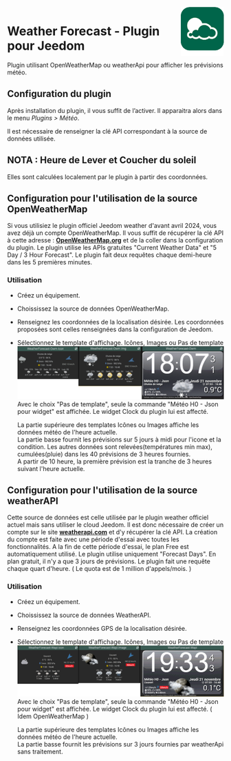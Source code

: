 <img align="right" src="../images/weatherForecast_icon.png" width="100">

# Weather Forecast - Plugin pour Jeedom

Plugin utilisant OpenWeatherMap ou weatherApi pour afficher les prévisions météo.

## Configuration du plugin

Après installation du plugin, il vous suffit de l’activer.
Il apparaitra alors dans le menu *Plugins > Météo*.

Il est nécessaire de renseigner la clé API correspondant à la source de données utilisée.

## NOTA : Heure de Lever et Coucher du soleil

Elles sont calculées localement par le plugin à partir des coordonnées.

## Configuration pour l'utilisation de la source OpenWeatherMap

Si vous utilisiez le plugin officiel Jeedom weather d'avant avril 2024, vous avez déjà un compte OpenWeatherMap. Il vous suffit de récupérer la clé API à cette adresse : [**OpenWeatherMap.org**](https://home.openweathermap.org/api_keys) et de la coller dans la configuration du plugin.
Le plugin utilise les APIs gratuites "Current Weather Data" et "5 Day / 3 Hour Forecast".
Le plugin fait deux requêtes chaque demi-heure dans les 5 premières minutes.

### Utilisation
- Créez un équipement. 
- Choississez la source de données OpenWeatherMap.
- Renseignez les coordonnées de la localisation désirée. Les coordonnées proposées sont celles renseignées dans la configuration de Jeedom.
- Sélectionnez le template d'affichage. Icônes, Images ou Pas de template
  <img src="../images/TemplatesOwm.png">
  Avec le choix "Pas de template", seule la commande "Météo H0 - Json pour widget" est affichée. Le widget Clock du plugin lui est affecté.

  La partie supérieure des templates Icônes ou Images affiche les données météo de l'heure actuelle.<br>
  La partie basse fournit les prévisions sur 5 jours à midi pour l'icone et la condition. Les autres données sont relevées(températures min max), cumulées(pluie) dans les 40 prévisions de 3 heures fournies.<br>
  A partir de 10 heure, la première prévision est la tranche de 3 heures suivant l'heure actuelle.

## Configuration pour l'utilisation de la source weatherAPI

Cette source de données est celle utilisée par le plugin weather officiel actuel mais sans utiliser le cloud Jeedom. Il est donc nécessaire de créer un compte sur le site [**weatherapi.com**](https://www.weatherapi.com/my/) et d'y récupérer la clé API. La création du compte est faite avec une période d'essai avec toutes les fonctionnalités. A la fin de cette période d'essai, le plan Free est automatiquement utilisé.
Le plugin utilise uniquement "Forecast Days". En plan gratuit, il n'y a que 3 jours de prévisions. Le plugin fait une requête chaque quart d'heure. ( Le quota est de 1 million d'appels/mois. )

### Utilisation
- Créez un équipement. 
- Choississez la source de données WeatherAPI.
- Renseignez les coordonnées GPS de la localisation désirée.
- Sélectionnez le template d'affichage. Icônes, Images ou Pas de template
  <img src="../images/TemplatesWapi.png">
  Avec le choix "Pas de template", seule la commande "Météo H0 - Json pour widget" est affichée. Le widget Clock du plugin lui est affecté. ( Idem OpenWeatherMap )

  La partie supérieure des templates Icônes ou Images affiche les données météo de l'heure actuelle.<br>
  La partie basse fournit les prévisions sur 3 jours fournies par weatherApi sans traitement.
  
